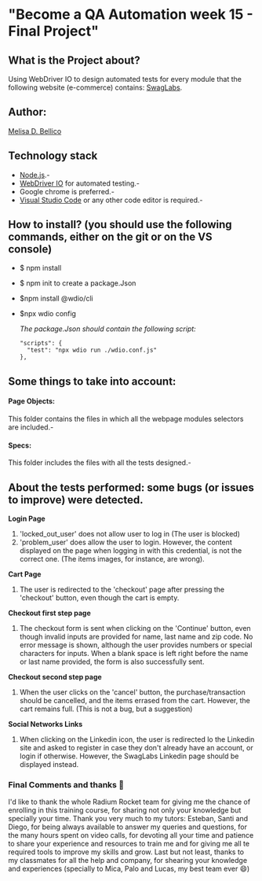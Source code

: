 # "Become a QA Automation week 15 - Final Project"

## What is the Project about?
Using WebDriver IO to design automated tests for every module that the following website (e-commerce) contains: [SwagLabs](https://www.saucedemo.com/).

## Author: 
[Melisa D. Bellico](https://www.linkedin.com/in/melisabellico/) 

## Technology stack
* [Node.js](https://nodejs.org/es/docs/).-
* [WebDriver IO](https://webdriver.io/docs/gettingstarted) for automated testing.-
* Google chrome is preferred.-
* [Visual Studio Code](https://code.visualstudio.com/) or any other code editor is required.-

## How to install?  (you should use the following commands, either on the git or on the VS console)
* $ npm install
* $ npm init to create a package.Json
* $npm install @wdio/cli
* $npx wdio config

    *The package.Json should contain the following script:*

      "scripts": {
        "test": "npx wdio run ./wdio.conf.js"
      },
      
## Some things to take into account:

#### Page Objects:
This folder contains the files in which all the webpage  modules selectors are included.-
#### Specs:
This folder includes the files with all the tests designed.-

## About the tests performed: some bugs (or issues to improve) were detected.

**Login Page**

1. 'locked_out_user' does not allow user to log in (The user is blocked)
2. 'problem_user' does allow the user to login. However, the content displayed on the page when logging in with this credential, is not the correct one. (The items images, for instance, are wrong).

**Cart Page**

1. The user is redirected to the 'checkout' page after pressing the 'checkout' button, even though the cart is empty.

**Checkout first step page**

1. The checkout form is sent when clicking on the 'Continue' button, even though invalid inputs are provided for name, last name and zip code. No error message is shown, although the user provides numbers or special characters for inputs. When a blank space is left right before the name or last name provided, the form is also successfully sent.

**Checkout second step page**

1. When the user clicks on the 'cancel' button, the purchase/transaction should be cancelled, and the items errased from the cart. However, the cart remains full. (This is not a bug, but a suggestion)

**Social Networks Links**

1. When clicking on the Linkedin icon, the user is redirected lo the Linkedin site and asked to register in case they don't already have an account, or login if otherwise. However, the SwagLabs Linkedin page should be displayed instead.

### Final Comments and thanks :raised_hands:

I'd like to thank the whole Radium Rocket team for giving me the chance of enrolling in this training course, for sharing not only your knowledge but specially your time. Thank you very much to my tutors: Esteban, Santi and Diego, for being always available to answer my queries and questions, for the many hours spent on video calls,  for devoting all your time and patience to share your experience and resources to train me and for giving me all te required tools to improve my skills and grow. Last but not least, thanks to my classmates for all the help and company, for shearing your knowledge and experiences (specially to Mica, Palo and Lucas, my best team ever :smile:)
